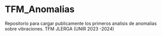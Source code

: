 # TFM_Anomalias
Repositorio para cargar publicamente los primeros analisis de anomalias sobre vibraciones. TFM JLERGA (UNIR 2023 -2024) 
